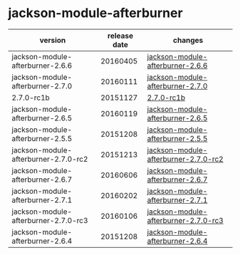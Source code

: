 # jackson-module-afterburner

|               version                | release date |                                          changes                                           |
|--------------------------------------|--------------|--------------------------------------------------------------------------------------------|
| jackson-module-afterburner-2.6.6     | 20160405     | [jackson-module-afterburner-2.6.6](./jackson-module-afterburner-2.6.6-20160405.md)         |
| jackson-module-afterburner-2.7.0     | 20160111     | [jackson-module-afterburner-2.7.0](./jackson-module-afterburner-2.7.0-20160111.md)         |
| 2.7.0-rc1b                           | 20151127     | [2.7.0-rc1b](./2.7.0-rc1b-20151127.md)                                                     |
| jackson-module-afterburner-2.6.5     | 20160119     | [jackson-module-afterburner-2.6.5](./jackson-module-afterburner-2.6.5-20160119.md)         |
| jackson-module-afterburner-2.5.5     | 20151208     | [jackson-module-afterburner-2.5.5](./jackson-module-afterburner-2.5.5-20151208.md)         |
| jackson-module-afterburner-2.7.0-rc2 | 20151213     | [jackson-module-afterburner-2.7.0-rc2](./jackson-module-afterburner-2.7.0-rc2-20151213.md) |
| jackson-module-afterburner-2.6.7     | 20160606     | [jackson-module-afterburner-2.6.7](./jackson-module-afterburner-2.6.7-20160606.md)         |
| jackson-module-afterburner-2.7.1     | 20160202     | [jackson-module-afterburner-2.7.1](./jackson-module-afterburner-2.7.1-20160202.md)         |
| jackson-module-afterburner-2.7.0-rc3 | 20160106     | [jackson-module-afterburner-2.7.0-rc3](./jackson-module-afterburner-2.7.0-rc3-20160106.md) |
| jackson-module-afterburner-2.6.4     | 20151208     | [jackson-module-afterburner-2.6.4](./jackson-module-afterburner-2.6.4-20151208.md)         |

